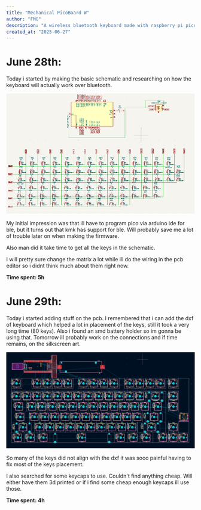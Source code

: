```yaml
---
title: "Mechanical PicoBoard W"
author: "FMG"
description: "A wireless bluetooth keyboard made with raspberry pi pico w"
created_at: "2025-06-27"
---
```


# June 28th: 

Today i started by making the basic schematic and researching on how the keyboard will actually work over bluetooth.

![Schematic](images/June-28.png)

My initial impression was that ill have to program pico via arduino ide for ble, but it turns out that kmk has support for ble.
Will probably save me a lot of trouble later on when making the firmware.

Also man did it take time to get all the keys in the schematic.

I will pretty sure change the matrix a lot while ill do the wiring in the pcb editor so i didnt think much about them right now.

**Time spent: 5h**

# June 29th:

Today i started adding stuff on the pcb. I remembered that i can add the dxf of keyboard which helped a lot in placement of the keys, still it took a very long time (80 keys). Also i found an smd battery holder so im gonna be using that. Tomorrow ill probably work on the connections and if time remains, on the silkscreen art.

![unwired pcb](images/June-29.png)

So many of the keys did not align with the dxf it was sooo painful having to fix most of the keys placement.

I also searched for some keycaps to use. Couldn't find anything cheap. Will either have them 3d printed or if i find some cheap enough keycaps ill use those.

**Time spent: 4h**
